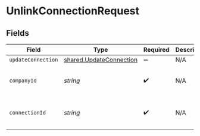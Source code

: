 # UnlinkConnectionRequest


## Fields

| Field                                                              | Type                                                               | Required                                                           | Description                                                        | Example                                                            |
| ------------------------------------------------------------------ | ------------------------------------------------------------------ | ------------------------------------------------------------------ | ------------------------------------------------------------------ | ------------------------------------------------------------------ |
| `updateConnection`                                                 | [shared.UpdateConnection](../../models/shared/updateconnection.md) | :heavy_minus_sign:                                                 | N/A                                                                |                                                                    |
| `companyId`                                                        | *string*                                                           | :heavy_check_mark:                                                 | N/A                                                                | 8a210b68-6988-11ed-a1eb-0242ac120002                               |
| `connectionId`                                                     | *string*                                                           | :heavy_check_mark:                                                 | N/A                                                                | 2e9d2c44-f675-40ba-8049-353bfcb5e171                               |